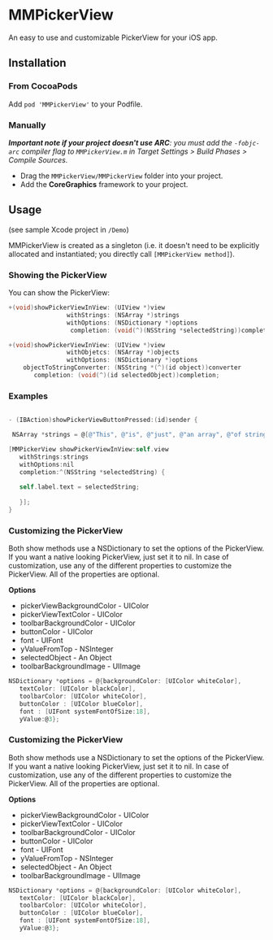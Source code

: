 MMPickerView
============

An easy to use and customizable PickerView for your iOS app.


## Installation

### From CocoaPods

Add `pod 'MMPickerView'` to your Podfile.

### Manually

_**Important note if your project doesn't use ARC**: you must add the `-fobjc-arc` compiler flag to `MMPickerView.m` in Target Settings > Build Phases > Compile Sources._

* Drag the `MMPickerView/MMPickerView` folder into your project.
* Add the **CoreGraphics** framework to your project.

## Usage

(see sample Xcode project in `/Demo`)

MMPickerView is created as a singleton (i.e. it doesn't need to be explicitly allocated and instantiated; you directly call `[MMPickerView method]`).

### Showing the PickerView

You can show the PickerView:

```objective-c
+(void)showPickerViewInView: (UIView *)view
                withStrings: (NSArray *)strings
                withOptions: (NSDictionary *)options
                 completion: (void(^)(NSString *selectedString))completion;

+(void)showPickerViewInView: (UIView *)view
                withObjetcs: (NSArray *)objects
                withOptions: (NSDictionary *)options
    objectToStringConverter: (NSString *(^)(id object))converter
       completion: (void(^)(id selectedObject))completion;
```

### Examples

```objective-c

- (IBAction)showPickerViewButtonPressed:(id)sender {

 NSArray *strings = @[@"This", @"is", @"just", @"an array", @"of strings."];

[MMPickerView showPickerViewInView:self.view
   withStrings:strings
   withOptions:nil
   completion:^(NSString *selectedString) {
   
   self.label.text = selectedString;
   
   }];
}
```

### Customizing the PickerView
Both show methods use a NSDictionary to set the options of the PickerView. If you want a native looking PickerView, just set it to nil. In case of customization, use any of the different properties to customize the PickerView. All of the properties are optional.

**Options**

- pickerViewBackgroundColor - UIColor
- pickerViewTextColor - UIColor
- toolbarBackgroundColor - UIColor
- buttonColor - UIColor
- font - UIFont 
- yValueFromTop - NSInteger
- selectedObject - An Object
- toolbarBackgroundImage - UIImage

```objective-c
NSDictionary *options = @{backgroundColor: [UIColor whiteColor],
   textColor: [UIColor blackColor],
   toolbarColor: [UIColor whiteColor],
   buttonColor : [UIColor blueColor],
   font : [UIFont systemFontOfSize:18],
   yValue:@3};
```


### Customizing the PickerView
Both show methods use a NSDictionary to set the options of the PickerView. If you want a native looking PickerView, just set it to nil. In case of customization, use any of the different properties to customize the PickerView. All of the properties are optional.

**Options**

- pickerViewBackgroundColor - UIColor
- pickerViewTextColor - UIColor
- toolbarBackgroundColor - UIColor
- buttonColor - UIColor
- font - UIFont 
- yValueFromTop - NSInteger
- selectedObject - An Object
- toolbarBackgroundImage - UIImage

```objective-c
NSDictionary *options = @{backgroundColor: [UIColor whiteColor],
   textColor: [UIColor blackColor],
   toolbarColor: [UIColor whiteColor],
   buttonColor : [UIColor blueColor],
   font : [UIFont systemFontOfSize:18],
   yValue:@3};
```
